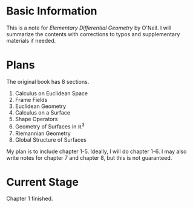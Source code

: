 # Basic Information #

This is a note for *Elementary Differential Geometry* by O'Neil. I will summarize the contents with corrections to typos and supplementary materials if needed.

# Plans #

The original book has 8 sections. 

1. Calculus on Euclidean Space
2. Frame Fields
3. Euclidean Geometry
4. Calculus on a Surface
5. Shape Operators
6. Geometry of Surfaces in ${\mathbb{R}}^{3}$
7. Riemannian Geometry
8. Global Structure of Surfaces

My plan is to include chapter 1-5. Ideally, I will do chapter 1-6. I may also write notes for chapter 7 and chapter 8, but this is not guaranteed.

# Current Stage #

Chapter 1 finished.
